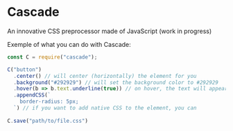 # Cascade
An innovative CSS preprocessor made of JavaScript (work in progress)

Exemple of what you can do with Cascade:
```js
const C = require("cascade");

C("button")
  .center() // will center (horizontally) the element for you
  .background("#292929") // will set the background color to #292929
  .hover(b => b.text.underline(true)) // on hover, the text will appear underlined
  .appendCSS(`
    border-radius: 5px;
  `) // if you want to add native CSS to the element, you can
  
C.save("path/to/file.css")
```
